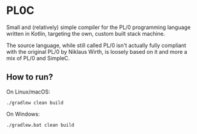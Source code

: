 # PL0C

Small and (relatively) simple compiler for the PL/0 programming language written
in Kotlin, targeting the own, custom built stack machine.

The source language, while still called PL/0 isn't actually fully compliant with
the original PL/0 by Niklaus Wirth, is loosely based on it and more a mix of 
PL/0 and SimpleC.

## How to run?
On Linux/macOS:
```
./gradlew clean build
```

On Windows:
```
./gradlew.bat clean build
```
